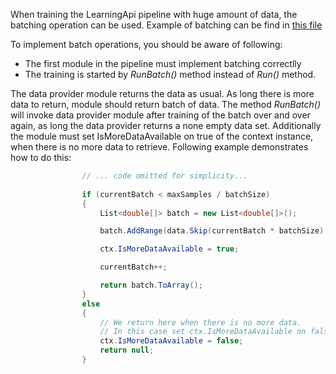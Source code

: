 When training the LearningApi pipeline with huge amount of data, the batching operation can be used.
Example of batching can be find in [this file](/LearningApi/test/Perceptron/PerceptronUnitTests.cs)

To implement batch operations, you should be aware of following:
- The first module in the pipeline must implement batching correctlly
- The training is started by *RunBatch()* method instead of *Run()* method.

The data provider module returns the data as usual. As long there is more data to return, module should return batch of data.
The method *RunBatch()* will invoke data provider module after training of the batch over and over again, as long the data provider returns a none empty data set. Additionally the module must set IsMoreDataAvailable on true of the context instance, when there is no more data to retrieve.
Following example demonstrates how to do this:

~~~ csharp
                // ... code omitted for simplicity...
                
                if (currentBatch < maxSamples / batchSize)
                {
                    List<double[]> batch = new List<double[]>();

                    batch.AddRange(data.Skip(currentBatch * batchSize).Take(batchSize));

                    ctx.IsMoreDataAvailable = true;

                    currentBatch++;

                    return batch.ToArray();
                }
                else
                {
                    // We return here when there is no more data.
                    // In this case set ctx.IsMoreDataAvailable on false and return null.
                    ctx.IsMoreDataAvailable = false;
                    return null;
                }
  ~~~
